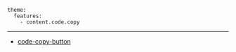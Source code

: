
```mkdocs
theme:
  features:
    - content.code.copy
```

***
- [code-copy-button](https://squidfunk.github.io/mkdocs-material/reference/code-blocks/?h=copy#code-copy-button)
